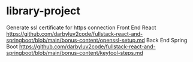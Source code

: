 # library-project

Generate ssl certificate for https connection
Front End React
https://github.com/darbyluv2code/fullstack-react-and-springboot/blob/main/bonus-content/openssl-setup.md
Back End Spring Boot
https://github.com/darbyluv2code/fullstack-react-and-springboot/blob/main/bonus-content/keytool-steps.md
